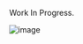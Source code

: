 Work In Progress.

![image](https://github.com/user-attachments/assets/cfb67338-904d-46e8-9f51-abc600266b23)
